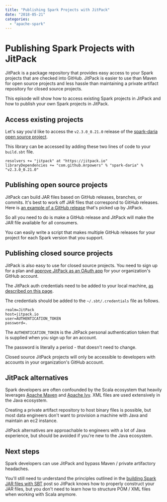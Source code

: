 ```yaml
---
title: "Publishing Spark Projects with JitPack"
date: "2018-05-21"
categories: 
  - "apache-spark"
---
```


# Publishing Spark Projects with JitPack

JitPack is a package repository that provides easy access to your Spark projects that are checked into GitHub. JitPack is easier to use than Maven for open source projects and less hassle than maintaining a private artifact repository for closed source projects.

This episode will show how to access existing Spark projects in JitPack and how to publish your own Spark projects in JitPack.

## Access existing projects

Let's say you'd like to access the `v2.3.0_0.21.0` release of the [spark-daria open source project](https://jitpack.io/#mrpowers/spark-daria).

This library can be accessed by adding these two lines of code to your `build.sbt` file.

```
resolvers += "jitpack" at "https://jitpack.io"
libraryDependencies += "com.github.mrpowers" % "spark-daria" % "v2.3.0_0.21.0"
```

## Publishing open source projects

JitPack can build JAR files based on GitHub releases, branches, or commits. It's best to work off JAR files that correspond to GitHub releases. Here is [an example of a GitHub release](https://github.com/MrPowers/spark-daria/releases/tag/v2.3.0_0.21.0) that's picked up by JitPack.

So all you need to do is make a GitHub release and JitPack will make the JAR file available for all consumers.

You can easily write a script that makes multiple GitHub releases for your project for each Spark version that you support.

## Publishing closed source projects

JitPack is also easy to use for closed source projects. You need to sign up for a plan and [approve JitPack as an OAuth app](https://help.github.com/articles/approving-oauth-apps-for-your-organization/) for your organization's GitHub account.

The JitPack auth credentials need to be added to your local machine, [as described on this page](https://jitpack.io/private#auth).

The credentials should be added to the `~/.sbt/.credentials` file as follows.

```
realm=JitPack
host=jitpack.io
user=AUTHENTICATION_TOKEN
password=.
```

The `AUTHENTICATION_TOKEN` is the JitPack personal authentication token that is supplied when you sign up for an account.

The password is literally a period - that doesn't need to change.

Closed source JitPack projects will only be accessible to developers with accounts in your organization's GitHub account.

## JitPack alternatives

Spark developers are often confounded by the Scala ecosystem that heavily leverages [Apache Maven](https://en.wikipedia.org/wiki/Apache_Maven) and [Apache Ivy](https://en.wikipedia.org/wiki/Apache_Ivy). XML files are used extensively in the Java ecosystem.

Creating a private artifact repository to host binary files is possible, but most data engineers don't want to provision a machine with Java and maintain an ec2 instance.

JitPack alternatives are approachable to engineers with a lot of Java experience, but should be avoided if you're new to the Java ecosystem.

## Next steps

Spark developers can use JitPack and bypass Maven / private artifactory headaches.

You'll still need to understand the principles outlined in the [building Spark JAR files with SBT](https://www.mungingdata.com/episodes/4-building-spark-jar-files-with-sbt) post so JitPack knows how to properly construct your JAR files, but you don't need to learn how to structure POM / XML files when working with Scala anymore.
